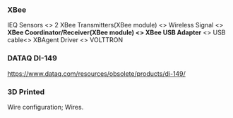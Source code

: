 ### XBee

IEQ Sensors <> 2 XBee Transmitters(XBee module) <> Wireless Signal <> **XBee Coordinator/Receiver(XBee module) <> XBee USB Adapter** <> USB cable<> XBAgent Driver <> VOLTTRON


### DATAQ DI-149

https://www.dataq.com/resources/obsolete/products/di-149/

### 3D Printed

Wire configuration;
Wires.